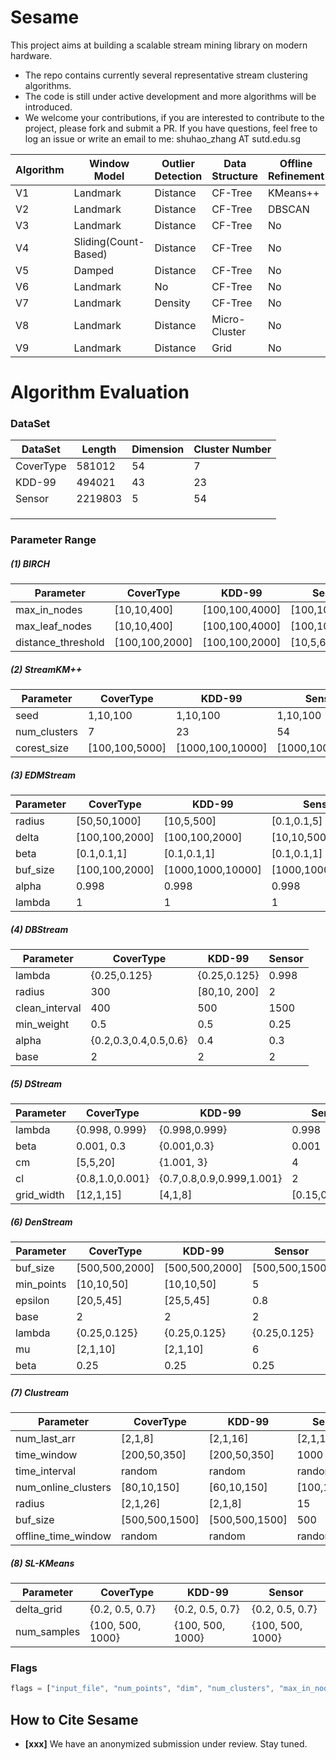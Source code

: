 # Sesame

This project aims at building a scalable stream mining library on modern hardware. 

- The repo contains currently several representative stream clustering algorithms.
- The code is still under active development and more algorithms will be introduced.
- We welcome your contributions, if you are interested to contribute to the project, please fork and submit a PR. If you have questions, feel free to log an issue or write an email to me: shuhao_zhang AT sutd.edu.sg

| Algorithm  | Window Model                 | Outlier Detection | Data Structure  | Offline Refinement |
| ---------- | ---------------------------- | ----------------- | --------------- | ------------------ |
| V1 | Landmark             | Distance  | CF-Tree | KMeans++   |
| V2 | Landmark             | Distance  | CF-Tree | DBSCAN     |
| V3 | Landmark             | Distance  | CF-Tree | No         |
| V4 | Sliding(Count-Based) | Distance  | CF-Tree | No         |
| V5 | Damped               | Distance  | CF-Tree | No         |
| V6 | Landmark             | No        |CF-Tree  | No         |
| V7 | Landmark             | Density   | CF-Tree | No         |
| V8 | Landmark             | Distance  | Micro-Cluster | No         |
| V9     | Landmark                 | Distance      | Grid          | No             |



# Algorithm Evaluation

### DataSet

| DataSet   | Length  | Dimension | Cluster Number |
| --------- | ------- | --------- | -------------- |
| CoverType | 581012  | 54        | 7              |
| KDD-99    | 494021  | 43        | 23             |
| Sensor    | 2219803 | 5         | 54             |
|           |         |           |                |
|           |         |           |                |
|           |         |           |                |

### Parameter Range

##### (1) BIRCH

| Parameter         | CoverType      | KDD-99         | Sensor         |
| ----------------- | -------------- | -------------- | -------------- |
| max_in_nodes      | [10,10,400]    | [100,100,4000] | [100,100,4000] |
| max_leaf_nodes    | [10,10,400]    | [100,100,4000] | [100,100,4000] |
| distance_threshold| [100,100,2000] | [100,100,2000] | [10,5,60]      |

##### (2) StreamKM++

| Parameter     | CoverType      | KDD-99           | Sensor           |
| ------------- | -------------- | ---------------- | ---------------- |
| seed          | 1,10,100       | 1,10,100         | 1,10,100         |
| num_clusters  | 7              | 23               | 54               |
| corest_size   | [100,100,5000] | [1000,100,10000] | [1000,100,10000] |

##### (3) EDMStream

| Parameter  | CoverType      | KDD-99            | Sensor            |
| ---------- | -------------- | ----------------- | ----------------- |
| radius     | [50,50,1000]   | [10,5,500]        | [0.1,0.1,5]       |
| delta      | [100,100,2000] | [100,100,2000]    | [10,10,500]       |
| beta       | [0.1,0.1,1]    | [0.1,0.1,1]       | [0.1,0.1,1]       |
| buf_size   | [100,100,2000] | [1000,1000,10000] | [1000,1000,10000] |
| alpha      | 0.998          | 0.998             | 0.998             |
| lambda     | 1              | 1                 | 1                 |

##### (4) DBStream

| Parameter       | CoverType             | KDD-99       | Sensor |
| --------------- | --------------------- | ------------ | ------ |
| lambda          | {0.25,0.125}          | {0.25,0.125} | 0.998  |
| radius          | 300                   | [80,10, 200] | 2      |
| clean_interval | 400                   | 500          | 1500   |
| min_weight       | 0.5                   | 0.5          | 0.25   |
| alpha           | {0.2,0.3,0.4,0.5,0.6} | 0.4          | 0.3    |
| base            | 2                     | 2            | 2      |

##### (5) DStream

| Parameter | CoverType       | KDD-99                    | Sensor          |
| ---------  | --------------- | ------------------------- | --------------- |
| lambda     | {0.998, 0.999}  | {0.998,0.999}             | 0.998           |
| beta       | 0.001, 0.3      | {0.001,0.3}               | 0.001           |
| cm         | [5,5,20]        | {1.001, 3}                | 4               |
| cl         | {0.8,1.0,0.001} | {0.7,0.8,0.9,0.999,1.001} | 2               |
| grid_width | [12,1,15]       | [4,1,8]                   | [0.15,0.05,0.5] |

##### (6) DenStream

| Parameter      | CoverType      | KDD-99         | Sensor         |
| -------------- | -------------- | -------------- | -------------- |
| buf_size       | [500,500,2000] | [500,500,2000] | [500,500,1500] |
| min_points     | [10,10,50]     | [10,10,50]     | 5              |
| epsilon        | [20,5,45]      | [25,5,45]      | 0.8            |
| base           | 2              | 2              | 2              |
| lambda         | {0.25,0.125}   | {0.25,0.125}   | {0.25,0.125}   |
| mu             | [2,1,10]       | [2,1,10]       | 6              |
| beta           | 0.25           | 0.25           | 0.25           |

##### (7) Clustream

| Parameter            | CoverType      | KDD-99         | Sensor       |
| -------------------- | -------------- | -------------- | ------------ |
| num_last_arr         | [2,1,8]        | [2,1,16]       | [2,1,15]     |
| time_window          | [200,50,350]   | [200,50,350]   | 1000         |
| time_interval        | random         | random         | random       |
| num_online_clusters  | [80,10,150]    | [60,10,150]    | [100,10,200] |
| radius               | [2,1,26]       | [2,1,8]        | 15           |
| buf_size             | [500,500,1500] | [500,500,1500] | 500          |
| offline_time_window  | random         | random         | random       |

##### (8) SL-KMeans

| Parameter            | CoverType      | KDD-99         | Sensor       |
| -------------------- | -------------- | -------------- | ------------ |
| delta_grid           | {0.2, 0.5, 0.7}        | {0.2, 0.5, 0.7}       | {0.2, 0.5, 0.7}     |
| num_samples          | {100, 500, 1000}   | {100, 500, 1000}   | {100, 500, 1000}         |

### Flags

```javascript
flags = ["input_file", "num_points", "dim", "num_clusters", "max_in_nodes", "max_leaf_nodes", "distance_threshold", "seed", "coreset_size", "radius", "delta", "beta", "buf_size", "alpha", "lambda", "clean_interval", "min_weight", "base", "cm", "cl", "grid_width", "min_points", "epsilon", "mu", "num_last_arr", "time_window", "time_interval", "num_online_clusters", "offline_time_window", "delta_grid", "num_samples"];
```

## How to Cite Sesame

* **[xxx]** We have an anonymized submission under review. Stay tuned.
